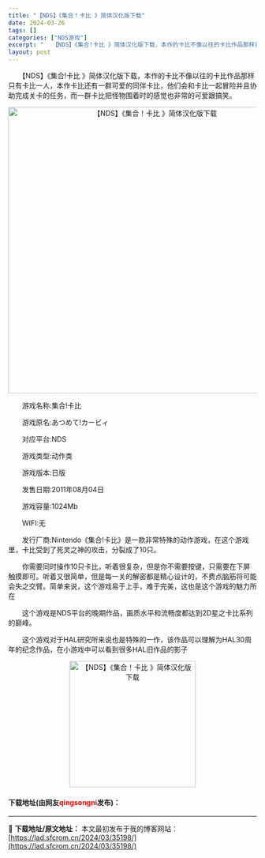 ```yaml
---
title: "【NDS】《集合！卡比 》简体汉化版下载"
date: 2024-03-26
tags: []
categories: ["NDS游戏"]
excerpt: "　　【NDS】《集合!卡比 》简体汉化版下载，本作的卡比不像以往的卡比作品那样只有卡比一人，本作卡比还有一群可爱的同伴卡比，他们会和卡比一起冒险并且协助完成关卡的任务，而一群卡比把怪物围着时的感觉也非常的可爱跟搞笑。 　　游戏名称:集合!卡比 　　游戏原名:あつめて!カービィ 　　对应平台:NDS &hellip;"
layout: post
---
```


 <p>　　【NDS】《集合!卡比 》简体汉化版下载，本作的卡比不像以往的卡比作品那样只有卡比一人，本作卡比还有一群可爱的同伴卡比，他们会和卡比一起冒险并且协助完成关卡的任务，而一群卡比把怪物围着时的感觉也非常的可爱跟搞笑。</p> <p align="center"><img align="" border="0" src="https://lad.sfcrom.cn/wp-content/uploads/2024/03/20240326_66022b181d96a.jpg" width="580" alt="【NDS】《集合！卡比 》简体汉化版下载" /></p> <p>　　游戏名称:集合!卡比</p> <p>　　游戏原名:あつめて!カービィ</p> <p>　　对应平台:NDS</p> <p>　　游戏类型:动作类</p> <p>　　游戏版本:日版</p> <p>　　发售日期:2011年08月04日</p> <p>　　游戏容量:1024Mb</p> <p>　　WIFI:无</p> <p>　　发行厂商:Nintendo《集合!卡比》是一款非常特殊的动作游戏，在这个游戏里，卡比受到了死灵之神的攻击，分裂成了10只。</p> <p>　　你需要同时操作10只卡比，听着很复杂，但是你不需要按键，只需要在下屏触摸即可。听着又很简单，但是每一关的解密都是精心设计的，不费点脑筋将可能会失之交臂。简单来说，这个游戏易于上手，难于完美，这也是这个游戏的魅力所在</p> <p>　　这个游戏是NDS平台的晚期作品，画质水平和流畅度都达到2D星之卡比系列的巅峰。</p> <p>　　这个游戏对于HAL研究所来说也是特殊的一作，该作品可以理解为HAL30周年的纪念作品，在小游戏中可以看到很多HAL旧作品的影子</p> <p align="center"><img align="" border="0" src="https://lad.sfcrom.cn/wp-content/uploads/2024/03/20240326_66022b1888205.jpg" width="256" alt="【NDS】《集合！卡比 》简体汉化版下载" /></p> <p><h4>下载地址(由网友<font color="red">qingsongni</font>发布)：</h4></p> 

---
📖 **下载地址/原文地址：** 本文最初发布于我的博客网站：[https://lad.sfcrom.cn/2024/03/35198/](https://lad.sfcrom.cn/2024/03/35198/)
